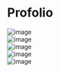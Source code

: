 # Profolio <br>
![image](https://github.com/MahsumaRezai/Profolio/assets/110189253/a974f279-f333-47e4-a068-b552dc4d8c67)<br>
![image](https://github.com/MahsumaRezai/Profolio/assets/110189253/3fcc93e3-f7c1-4823-83d2-7ac8e7a3c3ea)<br>
![image](https://github.com/MahsumaRezai/Profolio/assets/110189253/f991304b-82d8-46dc-962f-cbe265fc9832)<br>
![image](https://github.com/MahsumaRezai/Profolio/assets/110189253/4460d91a-2e1e-4c33-b1c6-934fb034d744)<br>
![image](https://github.com/MahsumaRezai/Profolio/assets/110189253/469c9e66-127d-4e60-8f00-0d5ef414ca01)







